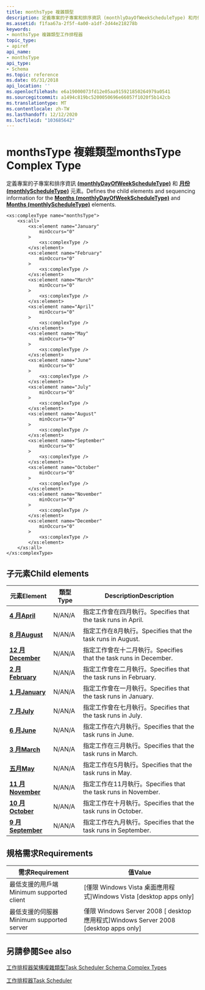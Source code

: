 ```yaml
---
title: monthsType 複雜類型
description: 定義專案的子專案和排序資訊 (monthlyDayOfWeekScheduleType) 和月份 (monthlyScheduleType) 元素。
ms.assetid: f1faa67a-2f5f-4a00-a1df-2d44e218278b
keywords:
- monthsType 複雜類型工作排程器
topic_type:
- apiref
api_name:
- monthsType
api_type:
- Schema
ms.topic: reference
ms.date: 05/31/2018
api_location: ''
ms.openlocfilehash: e6a19000073fd12e05aa915921850264979a0541
ms.sourcegitcommit: a1494c819bc5200050696e66057f1020f5b142cb
ms.translationtype: MT
ms.contentlocale: zh-TW
ms.lasthandoff: 12/12/2020
ms.locfileid: "103685642"
---
```

# <a name="monthstype-complex-type"></a><span data-ttu-id="e115d-104">monthsType 複雜類型</span><span class="sxs-lookup"><span data-stu-id="e115d-104">monthsType Complex Type</span></span>

<span data-ttu-id="e115d-105">定義專案的子專案和排序資訊 [**(monthlyDayOfWeekScheduleType)**](taskschedulerschema-months-monthlydayofweekscheduletype-element.md) 和 [**月份 (monthlyScheduleType)**](taskschedulerschema-months-monthlyscheduletype-element.md) 元素。</span><span class="sxs-lookup"><span data-stu-id="e115d-105">Defines the child elements and sequencing information for the [**Months (monthlyDayOfWeekScheduleType)**](taskschedulerschema-months-monthlydayofweekscheduletype-element.md) and [**Months (monthlyScheduleType)**](taskschedulerschema-months-monthlyscheduletype-element.md) elements.</span></span>

``` syntax
<xs:complexType name="monthsType">
    <xs:all>
        <xs:element name="January"
            minOccurs="0"
        >
            <xs:complexType />
        </xs:element>
        <xs:element name="February"
            minOccurs="0"
        >
            <xs:complexType />
        </xs:element>
        <xs:element name="March"
            minOccurs="0"
        >
            <xs:complexType />
        </xs:element>
        <xs:element name="April"
            minOccurs="0"
        >
            <xs:complexType />
        </xs:element>
        <xs:element name="May"
            minOccurs="0"
        >
            <xs:complexType />
        </xs:element>
        <xs:element name="June"
            minOccurs="0"
        >
            <xs:complexType />
        </xs:element>
        <xs:element name="July"
            minOccurs="0"
        >
            <xs:complexType />
        </xs:element>
        <xs:element name="August"
            minOccurs="0"
        >
            <xs:complexType />
        </xs:element>
        <xs:element name="September"
            minOccurs="0"
        >
            <xs:complexType />
        </xs:element>
        <xs:element name="October"
            minOccurs="0"
        >
            <xs:complexType />
        </xs:element>
        <xs:element name="November"
            minOccurs="0"
        >
            <xs:complexType />
        </xs:element>
        <xs:element name="December"
            minOccurs="0"
        >
            <xs:complexType />
        </xs:element>
    </xs:all>
</xs:complexType>
```

## <a name="child-elements"></a><span data-ttu-id="e115d-106">子元素</span><span class="sxs-lookup"><span data-stu-id="e115d-106">Child elements</span></span>



| <span data-ttu-id="e115d-107">元素</span><span class="sxs-lookup"><span data-stu-id="e115d-107">Element</span></span>                                                               | <span data-ttu-id="e115d-108">類型</span><span class="sxs-lookup"><span data-stu-id="e115d-108">Type</span></span> | <span data-ttu-id="e115d-109">Description</span><span class="sxs-lookup"><span data-stu-id="e115d-109">Description</span></span>                                            |
|-----------------------------------------------------------------------|------|--------------------------------------------------------|
| [<span data-ttu-id="e115d-110">**4 月**</span><span class="sxs-lookup"><span data-stu-id="e115d-110">**April**</span></span>](taskschedulerschema-april-monthstype-element.md)         | <span data-ttu-id="e115d-111">N/A</span><span class="sxs-lookup"><span data-stu-id="e115d-111">N/A</span></span>  | <span data-ttu-id="e115d-112">指定工作會在四月執行。</span><span class="sxs-lookup"><span data-stu-id="e115d-112">Specifies that the task runs in April.</span></span> <br/>     |
| [<span data-ttu-id="e115d-113">**8 月**</span><span class="sxs-lookup"><span data-stu-id="e115d-113">**August**</span></span>](taskschedulerschema-august-monthstype-element.md)       | <span data-ttu-id="e115d-114">N/A</span><span class="sxs-lookup"><span data-stu-id="e115d-114">N/A</span></span>  | <span data-ttu-id="e115d-115">指定工作在8月執行。</span><span class="sxs-lookup"><span data-stu-id="e115d-115">Specifies that the task runs in August.</span></span> <br/>    |
| [<span data-ttu-id="e115d-116">**12 月**</span><span class="sxs-lookup"><span data-stu-id="e115d-116">**December**</span></span>](taskschedulerschema-december-monthstype-element.md)   | <span data-ttu-id="e115d-117">N/A</span><span class="sxs-lookup"><span data-stu-id="e115d-117">N/A</span></span>  | <span data-ttu-id="e115d-118">指定工作會在十二月執行。</span><span class="sxs-lookup"><span data-stu-id="e115d-118">Specifies that the task runs in December.</span></span> <br/>  |
| [<span data-ttu-id="e115d-119">**2 月**</span><span class="sxs-lookup"><span data-stu-id="e115d-119">**February**</span></span>](taskschedulerschema-february-monthstype-element.md)   | <span data-ttu-id="e115d-120">N/A</span><span class="sxs-lookup"><span data-stu-id="e115d-120">N/A</span></span>  | <span data-ttu-id="e115d-121">指定工作會在二月執行。</span><span class="sxs-lookup"><span data-stu-id="e115d-121">Specifies that the task runs in February.</span></span> <br/>  |
| [<span data-ttu-id="e115d-122">**1 月**</span><span class="sxs-lookup"><span data-stu-id="e115d-122">**January**</span></span>](taskschedulerschema-january-monthstype-element.md)     | <span data-ttu-id="e115d-123">N/A</span><span class="sxs-lookup"><span data-stu-id="e115d-123">N/A</span></span>  | <span data-ttu-id="e115d-124">指定工作會在一月執行。</span><span class="sxs-lookup"><span data-stu-id="e115d-124">Specifies that the task runs in January.</span></span> <br/>   |
| [<span data-ttu-id="e115d-125">**7 月**</span><span class="sxs-lookup"><span data-stu-id="e115d-125">**July**</span></span>](taskschedulerschema-july-monthstype-element.md)           | <span data-ttu-id="e115d-126">N/A</span><span class="sxs-lookup"><span data-stu-id="e115d-126">N/A</span></span>  | <span data-ttu-id="e115d-127">指定工作會在七月執行。</span><span class="sxs-lookup"><span data-stu-id="e115d-127">Specifies that the task runs in July.</span></span> <br/>      |
| [<span data-ttu-id="e115d-128">**6 月**</span><span class="sxs-lookup"><span data-stu-id="e115d-128">**June**</span></span>](taskschedulerschema-june-monthstype-element.md)           | <span data-ttu-id="e115d-129">N/A</span><span class="sxs-lookup"><span data-stu-id="e115d-129">N/A</span></span>  | <span data-ttu-id="e115d-130">指定工作在六月執行。</span><span class="sxs-lookup"><span data-stu-id="e115d-130">Specifies that the task runs in June.</span></span> <br/>      |
| [<span data-ttu-id="e115d-131">**3 月**</span><span class="sxs-lookup"><span data-stu-id="e115d-131">**March**</span></span>](taskschedulerschema-march-monthstype-element.md)         | <span data-ttu-id="e115d-132">N/A</span><span class="sxs-lookup"><span data-stu-id="e115d-132">N/A</span></span>  | <span data-ttu-id="e115d-133">指定工作在三月執行。</span><span class="sxs-lookup"><span data-stu-id="e115d-133">Specifies that the task runs in March.</span></span> <br/>     |
| [<span data-ttu-id="e115d-134">**五月**</span><span class="sxs-lookup"><span data-stu-id="e115d-134">**May**</span></span>](taskschedulerschema-may-monthstype-element.md)             | <span data-ttu-id="e115d-135">N/A</span><span class="sxs-lookup"><span data-stu-id="e115d-135">N/A</span></span>  | <span data-ttu-id="e115d-136">指定工作在5月執行。</span><span class="sxs-lookup"><span data-stu-id="e115d-136">Specifies that the task runs in May.</span></span> <br/>       |
| [<span data-ttu-id="e115d-137">**11 月**</span><span class="sxs-lookup"><span data-stu-id="e115d-137">**November**</span></span>](taskschedulerschema-november-monthstype-element.md)   | <span data-ttu-id="e115d-138">N/A</span><span class="sxs-lookup"><span data-stu-id="e115d-138">N/A</span></span>  | <span data-ttu-id="e115d-139">指定工作在11月執行。</span><span class="sxs-lookup"><span data-stu-id="e115d-139">Specifies that the task runs in November.</span></span> <br/>  |
| [<span data-ttu-id="e115d-140">**10 月**</span><span class="sxs-lookup"><span data-stu-id="e115d-140">**October**</span></span>](taskschedulerschema-october-monthstype-element.md)     | <span data-ttu-id="e115d-141">N/A</span><span class="sxs-lookup"><span data-stu-id="e115d-141">N/A</span></span>  | <span data-ttu-id="e115d-142">指定工作在十月執行。</span><span class="sxs-lookup"><span data-stu-id="e115d-142">Specifies that the task runs in October.</span></span> <br/>   |
| [<span data-ttu-id="e115d-143">**9 月**</span><span class="sxs-lookup"><span data-stu-id="e115d-143">**September**</span></span>](taskschedulerschema-september-monthstype-element.md) | <span data-ttu-id="e115d-144">N/A</span><span class="sxs-lookup"><span data-stu-id="e115d-144">N/A</span></span>  | <span data-ttu-id="e115d-145">指定工作在九月執行。</span><span class="sxs-lookup"><span data-stu-id="e115d-145">Specifies that the task runs in September.</span></span> <br/> |



## <a name="requirements"></a><span data-ttu-id="e115d-146">規格需求</span><span class="sxs-lookup"><span data-stu-id="e115d-146">Requirements</span></span>



| <span data-ttu-id="e115d-147">需求</span><span class="sxs-lookup"><span data-stu-id="e115d-147">Requirement</span></span> | <span data-ttu-id="e115d-148">值</span><span class="sxs-lookup"><span data-stu-id="e115d-148">Value</span></span> |
|-------------------------------------|------------------------------------------------------|
| <span data-ttu-id="e115d-149">最低支援的用戶端</span><span class="sxs-lookup"><span data-stu-id="e115d-149">Minimum supported client</span></span><br/> | <span data-ttu-id="e115d-150">\[僅限 Windows Vista 桌面應用程式\]</span><span class="sxs-lookup"><span data-stu-id="e115d-150">Windows Vista \[desktop apps only\]</span></span><br/>       |
| <span data-ttu-id="e115d-151">最低支援的伺服器</span><span class="sxs-lookup"><span data-stu-id="e115d-151">Minimum supported server</span></span><br/> | <span data-ttu-id="e115d-152">僅限 Windows Server 2008 \[ desktop 應用程式\]</span><span class="sxs-lookup"><span data-stu-id="e115d-152">Windows Server 2008 \[desktop apps only\]</span></span><br/> |



## <a name="see-also"></a><span data-ttu-id="e115d-153">另請參閱</span><span class="sxs-lookup"><span data-stu-id="e115d-153">See also</span></span>

<dl> <dt>

[<span data-ttu-id="e115d-154">工作排程器架構複雜類型</span><span class="sxs-lookup"><span data-stu-id="e115d-154">Task Scheduler Schema Complex Types</span></span>](task-scheduler-schema-complex-types.md)
</dt> <dt>

[<span data-ttu-id="e115d-155">工作排程器</span><span class="sxs-lookup"><span data-stu-id="e115d-155">Task Scheduler</span></span>](task-scheduler-start-page.md)
</dt> </dl>

 

 






